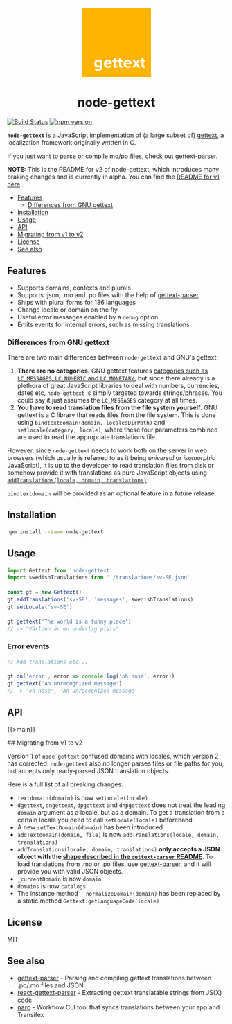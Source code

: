 
<p align="center">
 <img src="docs/node-gettext-logo.png" width="160" height="160" />
</p>

<h1 align="center">
 node-gettext
</h1>

[![Build Status](https://travis-ci.org/alexanderwallin/node-gettext.svg?branch=master)](http://travis-ci.org/alexanderwallin/node-gettext)
[![npm version](https://badge.fury.io/js/node-gettext.svg)](https://badge.fury.io/js/node-gettext)

**`node-gettext`** is a JavaScript implementation of (a large subset of) [gettext](https://www.gnu.org/software/gettext/gettext.html), a localization framework originally written in C.

If you just want to parse or compile mo/po files, check out [gettext-parser](https://github.com/smhg/gettext-parser).

**NOTE:** This is the README for v2 of node-gettext, which introduces many braking changes and is currently in alpha. You can find the [README for v1 here](https://github.com/alexanderwallin/node-gettext/blob/master/docs/v1/README.md).

* [Features](#features)
  * [Differences from GNU gettext](#differences-from-gnu-gettext)
* [Installation](#installation)
* [Usage](#usage)
* [API](#api)
* [Migrating from v1 to v2](#migrating-from-v1-to-v2)
* [License](#license)
* [See also](#see-also)


## Features

* Supports domains, contexts and plurals
* Supports .json, .mo and .po files with the help of [gettext-parser](https://github.com/smhg/gettext-parser)
* Ships with plural forms for 136 languages
* Change locale or domain on the fly
* Useful error messages enabled by a `debug` option
* Emits events for internal errors, such as missing translations


### Differences from GNU gettext

There are two main differences between `node-gettext` and GNU's gettext:

1. **There are no categories.** GNU gettext features [categories such as `LC_MESSAGES`, `LC_NUMERIC` and `LC_MONETARY`](https://www.gnu.org/software/gettext/manual/gettext.html#Locale-Environment-Variables), but since there already is a plethora of great JavaScript libraries to deal with numbers, currencies, dates etc, `node-gettext` is simply targeted towards strings/phrases. You could say it just assumes the `LC_MESSAGES` category at all times.
2. **You have to read translation files from the file system yourself.** GNU gettext is a C library that reads files from the file system. This is done using `bindtextdomain(domain, localesDirPath)` and `setlocale(category, locale)`, where these four parameters combined are used to read the appropriate translations file.

  However, since `node-gettext` needs to work both on the server in web browsers (which usually is referred to as it being *universal* or *isomorphic* JavaScript), it is up to the developer to read translation files from disk or somehow provide it with translations as pure JavaScript objects using [`addTranslations(locale, domain, translations)`](#gettextsetlocalelocale).

  `bindtextdomain` will be provided as an optional feature in a future release.


## Installation

```sh
npm install --save node-gettext
```


## Usage

```js
import Gettext from 'node-gettext'
import swedishTranslations from './translations/sv-SE.json'

const gt = new Gettext()
gt.addTranslations('sv-SE', 'messages', swedishTranslations)
gt.setLocale('sv-SE')

gt.gettext('The world is a funny place')
// -> "Världen är en underlig plats"
```

### Error events

```js
// Add translations etc...

gt.on('error', error => console.log('oh nose', error))
gt.gettext('An unrecognized message')
// -> 'oh nose', 'An unrecognized message'
```


## API

{{>main}}


## Migrating from v1 to v2

Version 1 of `node-gettext` confused domains with locales, which version 2 has corrected. `node-gettext` also no longer parses files or file paths for you, but accepts only ready-parsed JSON translation objects.

Here is a full list of all breaking changes:

* `textdomain(domain)` is now `setLocale(locale)`
* `dgettext`, `dngettext`, `dpgettext` and `dnpgettext` does not treat the leading `domain` argument as a locale, but as a domain. To get a translation from a certain locale you need to call `setLocale(locale)` beforehand.
* A new `setTextDomain(domain)` has been introduced
* `addTextdomain(domain, file)` is now `addTranslations(locale, domain, translations)`
* `addTranslations(locale, domain, translations)` **only accepts a JSON object with the [shape described in the `gettext-parser` README](https://github.com/smhg/gettext-parser#data-structure-of-parsed-mopo-files)**. To load translations from .mo or .po files, use [gettext-parser](https://github.com/smhg/gettext-parser), and it will provide you with valid JSON objects.
* `_currentDomain` is now `domain`
* `domains` is now `catalogs`
* The instance method `__normalizeDomain(domain)` has been replaced by a static method `Gettext.getLanguageCode(locale)`


## License

MIT


## See also

* [gettext-parser](https://github.com/smhg/gettext-parser) - Parsing and compiling gettext translations between .po/.mo files and JSON
* [react-gettext-parser](https://github.com/lagetse/react-gettext-parser) - Extracting gettext translatable strings from JS(X) code
* [narp](https://github.com/lagetse/narp) - Workflow CLI tool that syncs translations between your app and Transifex
